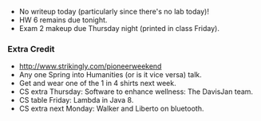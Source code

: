 * No writeup today (particularly since there's no lab today)!
* HW 6 remains due tonight.
* Exam 2 makeup due Thursday night (printed in class Friday).

### Extra Credit

* <http://www.strikingly.com/pioneerweekend>
* Any one Spring into Humanities (or is it vice versa) talk.
* Get and wear one of the 1 in 4 shirts next week.
* CS extra Thursday: Software to enhance wellness: The DavisJan team.
* CS table Friday: Lambda in Java 8.
* CS extra next Monday: Walker and Liberto on bluetooth.
